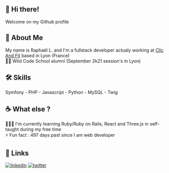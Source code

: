 
## 👋 Hi there!

Welcome on my Github profile


## 🚀 About Me
My name is Raphaël L. and I'm a fullstack developer actualy working at [Clic And Fit](https://clicandfit.com) based in Lyon (France)\
👨‍🎓 Wild Code School alumni (September 2k21 session's in Lyon)

## 🛠 Skills
Symfony - PHP - Javascript - Python - MySQL - Twig


## ☕️ What else ?

👩‍💻💎 I'm currently learning Ruby/Ruby on Rails, React and Three.js in self-taught during my free time \
⚡️ Fun fact : 497 days past since I am web developer

## 🔗 Links
[![linkedin](https://img.shields.io/badge/linkedin-0A66C2?style=for-the-badge&logo=linkedin&logoColor=white)](https://www.linkedin.com/in/raphael-liere/)
[![twitter](https://img.shields.io/badge/twitter-1DA1F2?style=for-the-badge&logo=twitter&logoColor=white)](https://twitter.com/Raph_Liere)
